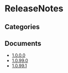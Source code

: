 # ReleaseNotes

## Categories


## Documents
- [1.0.0.0](1.0.0.0.md)
- [1.0.99.0](1.0.99.0.md)
- [1.0.99.1](1.0.99.1.md)